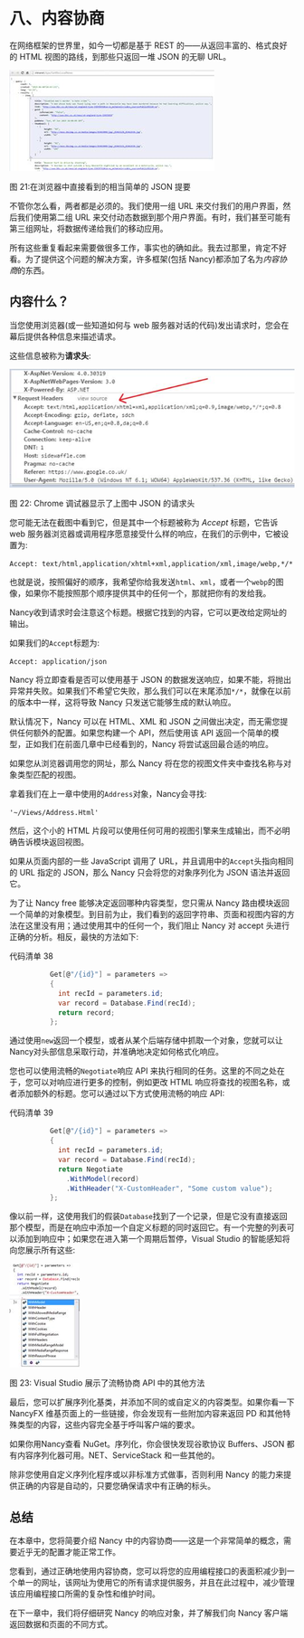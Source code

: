 # 八、内容协商

在网络框架的世界里，如今一切都是基于 REST 的——从返回丰富的、格式良好的 HTML 视图的路线，到那些只返回一堆 JSON 的无聊 URL。

![](img/image023.jpg)

图 21:在浏览器中直接看到的相当简单的 JSON 提要

不管你怎么看，两者都是必须的。我们使用一组 URL 来交付我们的用户界面，然后我们使用第二组 URL 来交付动态数据到那个用户界面。有时，我们甚至可能有第三组网址，将数据传递给我们的移动应用。

所有这些重复看起来需要做很多工作，事实也的确如此。我去过那里，肯定不好看。为了提供这个问题的解决方案，许多框架(包括 Nancy)都添加了名为*内容协商*的东西。

## 内容什么？

当您使用浏览器(或一些知道如何与 web 服务器对话的代码)发出请求时，您会在幕后提供各种信息来描述请求。

这些信息被称为**请求头**:

![](img/image024.jpg)

图 22: Chrome 调试器显示了上图中 JSON 的请求头

您可能无法在截图中看到它，但是其中一个标题被称为 *Accept* 标题，它告诉 web 服务器浏览器或调用程序愿意接受什么样的响应，在我们的示例中，它被设置为:

`Accept: text/html,application/xhtml+xml,application/xml,image/webp,*/*`

也就是说，按照偏好的顺序，我希望你给我发送`html`、`xml`，或者一个`webp`的图像，如果你不能按照那个顺序提供其中的任何一个，那就把你有的发给我。

Nancy收到请求时会注意这个标题。根据它找到的内容，它可以更改给定网址的输出。

如果我们的`Accept`标题为:

`Accept: application/json`

Nancy 将立即查看是否可以使用基于 JSON 的数据发送响应，如果不能，将抛出异常并失败。如果我们不希望它失败，那么我们可以在末尾添加`*/*`，就像在以前的版本中一样，这将导致 Nancy 只发送它能够生成的默认响应。

默认情况下，Nancy 可以在 HTML、XML 和 JSON 之间做出决定，而无需您提供任何额外的配置。如果您构建一个 API，然后使用该 API 返回一个简单的模型，正如我们在前面几章中已经看到的，Nancy 将尝试返回最合适的响应。

如果您从浏览器调用您的网址，那么 Nancy 将在您的视图文件夹中查找名称与对象类型匹配的视图。

拿着我们在上一章中使用的`Address`对象，Nancy会寻找:

`'~/Views/Address.Html'`

然后，这个小的 HTML 片段可以使用任何可用的视图引擎来生成输出，而不必明确告诉模块返回视图。

如果从页面内部的一些 JavaScript 调用了 URL，并且调用中的`Accept`头指向相同的 URL 指定的 JSON，那么 Nancy 只会将您的对象序列化为 JSON 语法并返回它。

为了让 Nancy free 能够决定返回哪种内容类型，您只需从 Nancy 路由模块返回一个简单的对象模型。到目前为止，我们看到的返回字符串、页面和视图内容的方法在这里没有用；通过使用其中的任何一个，我们阻止 Nancy 对 accept 头进行正确的分析。相反，最快的方法如下:

代码清单 38

```cs
          Get[@"/{id}"] = parameters =>
          {
            int recId = parameters.id;
            var record = Database.Find(recId);
            return record;
          };

```

通过使用`new`返回一个模型，或者从某个后端存储中抓取一个对象，您就可以让Nancy对头部信息采取行动，并准确地决定如何格式化响应。

您也可以使用流畅的`Negotiate`响应 API 来执行相同的任务。这里的不同之处在于，您可以对响应进行更多的控制，例如更改 HTML 响应将查找的视图名称，或者添加额外的标题。您可以通过以下方式使用流畅的响应 API:

代码清单 39

```cs
          Get[@"/{id}"] = parameters =>
          {
            int recId = parameters.id;
            var record = Database.Find(recId);
            return Negotiate
              .WithModel(record)
              .WithHeader("X-CustomHeader", "Some custom value");
          };

```

像以前一样，这使用我们的假装`Database`找到了一个记录，但是它没有直接返回那个模型，而是在响应中添加一个自定义标题的同时返回它。有一个完整的列表可以添加到响应中；如果您在进入第一个周期后暂停，Visual Studio 的智能感知将向您展示所有这些:

![](img/image025.jpg)

图 23: Visual Studio 展示了流畅协商 API 中的其他方法

最后，您可以扩展序列化基类，并添加不同的或自定义的内容类型。如果你看一下 NancyFX 维基页面上的一些链接，你会发现有一些附加内容来返回 PD 和其他特殊类型的内容，这些内容完全基于呼叫客户端的要求。

如果你用Nancy查看 NuGet。序列化，你会很快发现谷歌协议 Buffers、JSON 都有内容序列化器可用。NET、ServiceStack 和一些其他的。

除非您使用自定义序列化程序或以非标准方式做事，否则利用 Nancy 的能力来提供正确的内容是自动的，只要您确保请求中有正确的标头。

## 总结

在本章中，您将简要介绍 Nancy 中的内容协商——这是一个非常简单的概念，需要近乎无的配置才能正常工作。

您看到，通过正确地使用内容协商，您可以将您的应用编程接口的表面积减少到一个单一的网址，该网址为使用它的所有请求提供服务，并且在此过程中，减少管理该应用编程接口所需的复杂性和维护时间。

在下一章中，我们将仔细研究 Nancy 的响应对象，并了解我们向 Nancy 客户端返回数据和页面的不同方式。